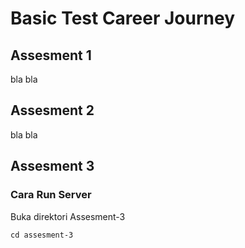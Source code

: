 # Basic Test Career Journey

## Assesment 1
bla bla

## Assesment 2
bla bla

## Assesment 3
### Cara Run Server
Buka direktori Assesment-3
```
cd assesment-3
```